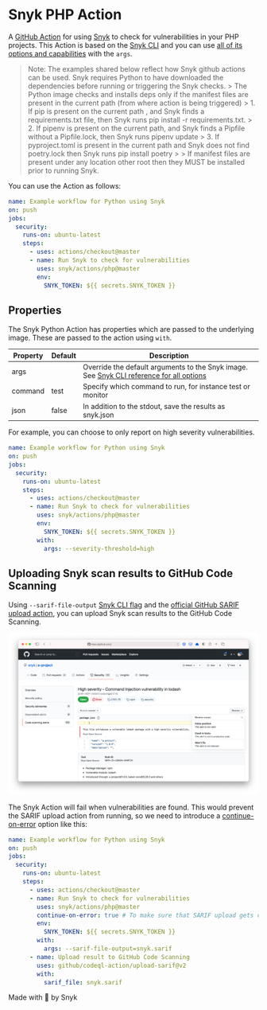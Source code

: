 # Snyk PHP Action

A [GitHub Action](https://github.com/features/actions) for using [Snyk](https://snyk.co/SnykGH) to check for
vulnerabilities in your PHP projects. This Action is based on the [Snyk CLI][cli-gh] and you can use [all of its options and capabilities][cli-ref] with the `args`.

 > Note: The examples shared below reflect how Snyk github actions can be used. Snyk requires Python to have downloaded the dependencies before running or triggering the Snyk checks.
                          > The Python image checks and installs deps only if the manifest files are present in the current path (from where action is being triggered)
                          > 1. If pip is present on the current path , and Snyk finds a requirements.txt file, then Snyk runs pip install -r requirements.txt.
                          > 2. If pipenv is present on the current path, and Snyk finds a Pipfile without a Pipfile.lock, then Snyk runs pipenv update
                          > 3. If pyproject.toml is present in the current path and Snyk does not find poetry.lock then Snyk runs pip install poetry
                          >
                          > If manifest files are present under any location other root then they MUST be installed prior to running Snyk.

You can use the Action as follows:

```yaml
name: Example workflow for Python using Snyk
on: push
jobs:
  security:
    runs-on: ubuntu-latest
    steps:
      - uses: actions/checkout@master
      - name: Run Snyk to check for vulnerabilities
        uses: snyk/actions/php@master
        env:
          SNYK_TOKEN: ${{ secrets.SNYK_TOKEN }}
```

## Properties

The Snyk Python Action has properties which are passed to the underlying image. These are passed to the action using `with`.

| Property | Default | Description                                                                                         |
| -------- | ------- | --------------------------------------------------------------------------------------------------- |
| args     |         | Override the default arguments to the Snyk image. See [Snyk CLI reference for all options][cli-ref] |
| command  | test    | Specify which command to run, for instance test or monitor                                          |
| json     | false   | In addition to the stdout, save the results as snyk.json                                            |

For example, you can choose to only report on high severity vulnerabilities.

```yaml
name: Example workflow for Python using Snyk
on: push
jobs:
  security:
    runs-on: ubuntu-latest
    steps:
      - uses: actions/checkout@master
      - name: Run Snyk to check for vulnerabilities
        uses: snyk/actions/php@master
        env:
          SNYK_TOKEN: ${{ secrets.SNYK_TOKEN }}
        with:
          args: --severity-threshold=high
```

## Uploading Snyk scan results to GitHub Code Scanning

Using `--sarif-file-output` [Snyk CLI flag][cli-ref] and the [official GitHub SARIF upload action](https://docs.github.com/en/code-security/secure-coding/uploading-a-sarif-file-to-github), you can upload Snyk scan results to the GitHub Code Scanning.

![Snyk results as a SARIF output uploaded to GitHub Code Scanning](../_templates/sarif-example.png)

The Snyk Action will fail when vulnerabilities are found. This would prevent the SARIF upload action from running, so we need to introduce a [continue-on-error](https://docs.github.com/en/actions/reference/workflow-syntax-for-github-actions#jobsjob_idstepscontinue-on-error) option like this:

```yaml
name: Example workflow for Python using Snyk
on: push
jobs:
  security:
    runs-on: ubuntu-latest
    steps:
      - uses: actions/checkout@master
      - name: Run Snyk to check for vulnerabilities
        uses: snyk/actions/php@master
        continue-on-error: true # To make sure that SARIF upload gets called
        env:
          SNYK_TOKEN: ${{ secrets.SNYK_TOKEN }}
        with:
          args: --sarif-file-output=snyk.sarif
      - name: Upload result to GitHub Code Scanning
        uses: github/codeql-action/upload-sarif@v2
        with:
          sarif_file: snyk.sarif
```

Made with 💜 by Snyk

[cli-gh]: https://github.com/snyk/snyk 'Snyk CLI'
[cli-ref]: https://docs.snyk.io/snyk-cli/cli-reference 'Snyk CLI Reference documentation'
